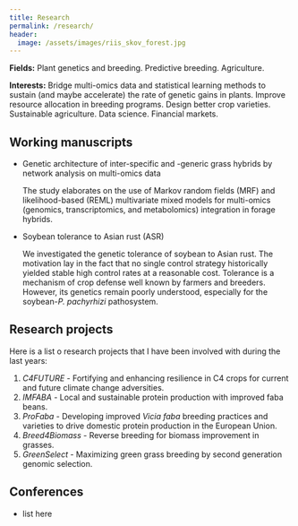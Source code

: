 ```yaml
---
title: Research
permalink: /research/
header:
  image: /assets/images/riis_skov_forest.jpg
---
```


**Fields:** Plant genetics and breeding. Predictive breeding. Agriculture.

**Interests:** Bridge multi-omics data and statistical learning methods to sustain (and maybe accelerate) the rate of genetic gains in plants. Improve resource allocation in breeding programs. Design better crop varieties. Sustainable agriculture. Data science. Financial markets.

## Working manuscripts

* Genetic architecture of inter-specific and -generic grass hybrids by network analysis on multi-omics data

   The study elaborates on the use of Markov random fields (MRF) and likelihood-based (REML) multivariate mixed models for multi-omics (genomics, transcriptomics, and metabolomics) integration in forage hybrids.

* Soybean tolerance to Asian rust (ASR)

   We investigated the genetic tolerance of soybean to Asian rust. The motivation lay in the fact that no single control strategy historically yielded stable high control rates at a reasonable cost. Tolerance is a mechanism of crop defense well known by farmers and breeders. However, its genetics remain poorly understood, especially for the soybean-*P. pachyrhizi* pathosystem.


## Research projects

Here is a list o research projects that I have been involved with during the last years:

1. *C4FUTURE* - Fortifying and enhancing resilience in C4 crops for current and future climate change adversities.
2. *IMFABA* - Local and sustainable protein production with improved faba beans.
2. *ProFaba* - Developing improved _Vicia faba_ breeding practices and varieties to drive domestic protein production in the European Union.
3. *Breed4Biomass* - Reverse breeding for biomass improvement in grasses.
4. *GreenSelect* - Maximizing green grass breeding by second generation genomic selection.


## Conferences

* list here
